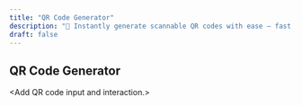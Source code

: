 ```yaml
---
title: "QR Code Generator"
description: "📱 Instantly generate scannable QR codes with ease — fast, responsive, and built for sharing anything, anywhere!"
draft: false
---
```


<h2>QR Code Generator</h2>

<div>
    &lt;Add QR code input and interaction.&gt;
</div>
